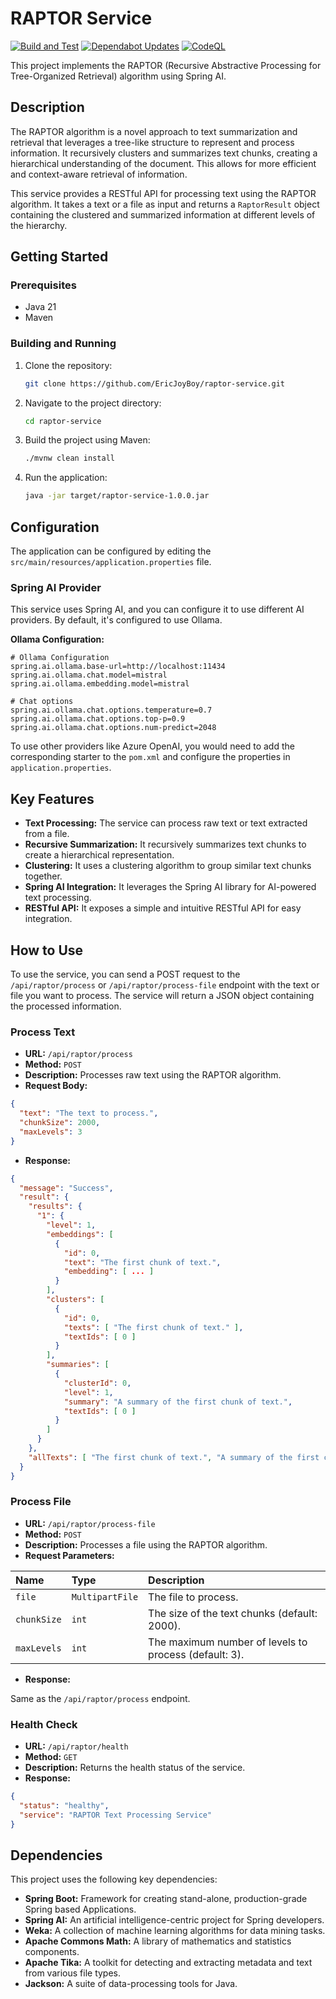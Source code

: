 
# RAPTOR Service
[![Build and Test](https://github.com/EricJoyBoy/RAPTOR/actions/workflows/build.yml/badge.svg)](https://github.com/EricJoyBoy/RAPTOR/actions/workflows/build.yml)
[![Dependabot Updates](https://github.com/EricJoyBoy/RAPTOR/actions/workflows/dependabot/dependabot-updates/badge.svg)](https://github.com/EricJoyBoy/RAPTOR/actions/workflows/dependabot/dependabot-updates)
[![CodeQL](https://github.com/EricJoyBoy/RAPTOR/actions/workflows/codeql.yml/badge.svg)](https://github.com/EricJoyBoy/RAPTOR/actions/workflows/codeql.yml)

This project implements the RAPTOR (Recursive Abstractive Processing for Tree-Organized Retrieval) algorithm using Spring AI.

## Description

The RAPTOR algorithm is a novel approach to text summarization and retrieval that leverages a tree-like structure to represent and process information. It recursively clusters and summarizes text chunks, creating a hierarchical understanding of the document. This allows for more efficient and context-aware retrieval of information.

This service provides a RESTful API for processing text using the RAPTOR algorithm. It takes a text or a file as input and returns a `RaptorResult` object containing the clustered and summarized information at different levels of the hierarchy.

## Getting Started

### Prerequisites

*   Java 21
*   Maven

### Building and Running

1.  Clone the repository:
    ```bash
    git clone https://github.com/EricJoyBoy/raptor-service.git
    ```
2.  Navigate to the project directory:
    ```bash
    cd raptor-service
    ```
3.  Build the project using Maven:
    ```bash
    ./mvnw clean install
    ```
4.  Run the application:
    ```bash
    java -jar target/raptor-service-1.0.0.jar
    ```

## Configuration

The application can be configured by editing the `src/main/resources/application.properties` file.

### Spring AI Provider

This service uses Spring AI, and you can configure it to use different AI providers. By default, it's configured to use Ollama.

**Ollama Configuration:**
```properties
# Ollama Configuration
spring.ai.ollama.base-url=http://localhost:11434
spring.ai.ollama.chat.model=mistral
spring.ai.ollama.embedding.model=mistral

# Chat options
spring.ai.ollama.chat.options.temperature=0.7
spring.ai.ollama.chat.options.top-p=0.9
spring.ai.ollama.chat.options.num-predict=2048
```

To use other providers like Azure OpenAI, you would need to add the corresponding starter to the `pom.xml` and configure the properties in `application.properties`.

## Key Features

*   **Text Processing:** The service can process raw text or text extracted from a file.
*   **Recursive Summarization:** It recursively summarizes text chunks to create a hierarchical representation.
*   **Clustering:** It uses a clustering algorithm to group similar text chunks together.
*   **Spring AI Integration:** It leverages the Spring AI library for AI-powered text processing.
*   **RESTful API:** It exposes a simple and intuitive RESTful API for easy integration.

## How to Use

To use the service, you can send a POST request to the `/api/raptor/process` or `/api/raptor/process-file` endpoint with the text or file you want to process. The service will return a JSON object containing the processed information.

### Process Text

*   **URL:** `/api/raptor/process`
*   **Method:** `POST`
*   **Description:** Processes raw text using the RAPTOR algorithm.
*   **Request Body:**

```json
{
  "text": "The text to process.",
  "chunkSize": 2000,
  "maxLevels": 3
}
```

*   **Response:**

```json
{
  "message": "Success",
  "result": {
    "results": {
      "1": {
        "level": 1,
        "embeddings": [
          {
            "id": 0,
            "text": "The first chunk of text.",
            "embedding": [ ... ]
          }
        ],
        "clusters": [
          {
            "id": 0,
            "texts": [ "The first chunk of text." ],
            "textIds": [ 0 ]
          }
        ],
        "summaries": [
          {
            "clusterId": 0,
            "level": 1,
            "summary": "A summary of the first chunk of text.",
            "textIds": [ 0 ]
          }
        ]
      }
    },
    "allTexts": [ "The first chunk of text.", "A summary of the first chunk of text." ]
  }
}
```

### Process File

*   **URL:** `/api/raptor/process-file`
*   **Method:** `POST`
*   **Description:** Processes a file using the RAPTOR algorithm.
*   **Request Parameters:**

| Name      | Type          | Description                                       |
| :-------- | :------------ | :------------------------------------------------ |
| `file`    | `MultipartFile` | The file to process.                              |
| `chunkSize` | `int`         | The size of the text chunks (default: 2000).      |
| `maxLevels` | `int`         | The maximum number of levels to process (default: 3). |

*   **Response:**

Same as the `/api/raptor/process` endpoint.

### Health Check

*   **URL:** `/api/raptor/health`
*   **Method:** `GET`
*   **Description:** Returns the health status of the service.
*   **Response:**

```json
{
  "status": "healthy",
  "service": "RAPTOR Text Processing Service"
}
```

## Dependencies

This project uses the following key dependencies:

*   **Spring Boot:** Framework for creating stand-alone, production-grade Spring based Applications.
*   **Spring AI:** An artificial intelligence-centric project for Spring developers.
*   **Weka:** A collection of machine learning algorithms for data mining tasks.
*   **Apache Commons Math:** A library of mathematics and statistics components.
*   **Apache Tika:** A toolkit for detecting and extracting metadata and text from various file types.
*   **Jackson:** A suite of data-processing tools for Java.
